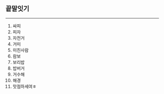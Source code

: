 ## 끝말잇기

-------------------------

1. 싸피
2. 피자
3. 자전거
4. 거미
5. 미친사람
6. 람보
7. 보리밥
8. 밥버거
9. 거수해
10. 해경
11. 맛점하세여ㅎ